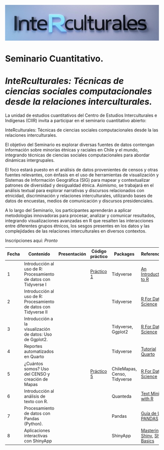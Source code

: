 ![](img/curso-r1.png)

# Seminario Cuantitativo.

# ***InteRculturales:** Técnicas de ciencias sociales computacionales desde la relaciones interculturales.*

La unidad de estudios cuantitativos del Centro de Estudios Interculturales e Indígenas (CIIR) invita a participar en el seminario cuantitativo abierto:

InteRculturales: Técnicas de ciencias sociales computacionales desde la las relaciones interculturales.

El objetivo del Seminario es explorar diversas fuentes de datos contengan información sobre minorías étnicas y raciales en Chile y el mundo, integrando técnicas de ciencias sociales computacionales para abordar dinámicas intergrupales.

El foco estará puesto en el análisis de datos provenientes de censos y otras fuentes relevantes, con énfasis en el uso de herramientas de visualización y Sistemas de Información Geográfica (SIG) para mapear y contextualizar patrones de diversidad y desigualdad étnica. Asimismo, se trabajará en el análisis textual para explorar narrativas y discursos relacionados con etnicidad, discriminación y relaciones interculturales, utilizando bases de datos de encuestas, medios de comunicación y discursos presidenciales.

A lo largo del Seminario, los participantes aprenderán a aplicar metodologías innovadoras para procesar, analizar y comunicar resultados, integrando visualizaciones avanzadas en R que resalten las interacciones entre diferentes grupos étnicos, los sesgos presentes en los datos y las complejidades de las relaciones interculturales en diversos contextos.

Inscripciones aquí: *Pronto*

| Fecha | Contenido                                                         | Presentación | Código práctico                                                                    | Packages                     | Referencias                                                                                                               |
|------------|------------|------------|------------|------------|------------|
| 1     | Introducción al uso de R: Procesamiento de datos con Tidyverse I  |              | [Práctico 1](https://matdknu.github.io/cursoR-etnicidad/clases/clase1/clase1.html) | Tidyverse                    | [An Introduction to R](https://intro2r.com "An Introduction to R [Libro]")                                                |
| 2     | Introducción al uso de R: Procesamiento de datos con Tidyverse II |              |                                                                                    | Tidyverse                    | [R For Data Science](https://r4ds.had.co.nz/ "R For Data Science")                                                        |
| 3     | Introducción a la visualización de datos: Uso de Ggplot2.         |              |                                                                                    | Tidyverse, Ggplot2           | [R For Data Science](https://r4ds.had.co.nz/ "R For Data Science")                                                        |
| 4     | Reportes automatizados en Quarto                                  |              |                                                                                    | Tidyverse                    | [Tutorial Quarto](https://quarto.org/docs/get-started/hello/rstudio.html)                                                 |
| 5     | ¿Cuántos somos? Uso del CENSO y creación de Mapas                 |              | [Práctico 5](https://matdknu.github.io/cursoR-etnicidad/clases/clase5/clase5.html) | ChileMapas, Censo, Tidyverse | [R For Data Science](https://r4ds.had.co.nz/ "R For Data Science")                                                        |
| 6     | Introducción al análisis de texto con R.                          |              |                                                                                    | Quanteda                     | [Text Mining with R](https://www.tidytextmining.com/)                                                                     |
| 7     | Procesamiento de datos con Pandas (Python).                       |              |                                                                                    | Pandas                       | [Guía de Uso PANDAS](https://pandas.pydata.org/docs/user_guide/index.html)                                                |
| 8     | Aplicaciones interactivas con ShinyApp                            |              |                                                                                    | ShinyApp                     | [Mastering Shiny](https://mastering-shiny.org), [Shiny Basics](https://shiny.posit.co/r/getstarted/shiny-basics/lesson1/) |
